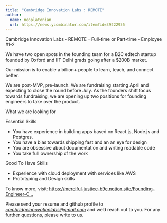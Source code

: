 ```yaml
---
title: "Cambridge Innovation Labs : REMOTE"
author:
  name: neoplatonian
  url: https://news.ycombinator.com/item?id=39222955
---
```

Cambridge Innovation Labs - REMOTE - Full-time or Part-time - Employee #1-2

We have two open spots in the founding team for a B2C edtech startup founded by Oxford and IIT Delhi grads going after a $200B market.

Our mission is to enable a billion+ people to learn, teach, and connect better.

We are post-MVP, pre-launch. We are fundraising starting April and expecting to close the round before July. As the founders shift focus towards fundraising, we are opening up two positions for founding engineers to take over the product.

What we are looking for

Essential Skills

- You have experience in building apps based on React.js, Node.js and Postgres. 
- You have a bias towards shipping fast and an an eye for design 
- You are obsessive about documentation and writing readable code 
- You take full ownership of the work

Good To Have Skills

- Experience with cloud deployment with services like AWS 
- Prototyping and Design skills

To know more, visit: <a href="https:&#x2F;&#x2F;merciful-justice-b9c.notion.site&#x2F;Founding-Engineer-Cambridge-Innovation-Labs-Remote-1743b624ef0b4aa0b8660654f3bdd9c8" rel="nofollow">https:&#x2F;&#x2F;merciful-justice-b9c.notion.site&#x2F;Founding-Engineer-C...</a>

Please send your resume and github profile to <i>cambridgeinnovationlabs@gmail.com</i> and we’d reach out to you. For any further questions, please write to us.
